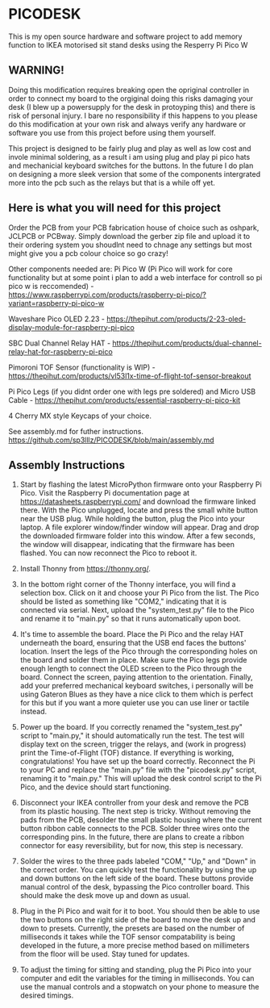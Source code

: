 # PICODESK

This is my open source hardware and software project to add memory function to IKEA motorised sit stand desks using the Resperry Pi Pico W

## WARNING! 

Doing this modification requires breaking open the opriginal controller in order to connect my board to the orgiginal doing this risks damaging your desk (I blew up a powersupply for the desk in protoyping this) and there is risk of personal injury. I bare no responsibility if this happens to you please do this modification at your own risk and always verify any hardware or software you use from this project before using them yourself. 

This project is designed to be fairly plug and play as well as low cost and invole minimal soldering, as a result i am using plug and play pi pico hats and mechanicial keyboard switches for the buttons. In the future I do plan on designing a more sleek version that some of the components intergrated more into the pcb such as the relays but that is a while off yet.

## Here is what you will need for this project

Order the PCB from your PCB fabrication house of choice such as oshpark, JCLPCB or PCBway. Simply download the gerber zip file and upload it to their ordering system you shoudlnt need to chnage any settings but most might give you a pcb colour choice so go crazy!

Other components needed are:
Pi Pico W (Pi Pico will work for core functionality but at some point i plan to add a web interface for controll so pi pico w is reccomended) - https://www.raspberrypi.com/products/raspberry-pi-pico/?variant=raspberry-pi-pico-w

Waveshare Pico OLED 2.23 - https://thepihut.com/products/2-23-oled-display-module-for-raspberry-pi-pico 

SBC Dual Channel Relay HAT - https://thepihut.com/products/dual-channel-relay-hat-for-raspberry-pi-pico

Pimoroni TOF Sensor (functionality is WIP) - https://thepihut.com/products/vl53l1x-time-of-flight-tof-sensor-breakout

Pi Pico Legs (if you didnt order one with legs pre soldered) and Micro USB Cable - https://thepihut.com/products/essential-raspberry-pi-pico-kit

4 Cherry MX style Keycaps of your choice.

See assembly.md for futher instructions. https://github.com/sp3lllz/PICODESK/blob/main/assembly.md

## Assembly Instructions

1. Start by flashing the latest MicroPython firmware onto your Raspberry Pi Pico. Visit the Raspberry Pi documentation page at https://datasheets.raspberrypi.com/ and download the firmware linked there. With the Pico unplugged, locate and press the small white button near the USB plug. While holding the button, plug the Pico into your laptop. A file explorer window/finder window will appear. Drag and drop the downloaded firmware folder into this window. After a few seconds, the window will disappear, indicating that the firmware has been flashed. You can now reconnect the Pico to reboot it.

2. Install Thonny from https://thonny.org/.

3. In the bottom right corner of the Thonny interface, you will find a selection box. Click on it and choose your Pi Pico from the list. The Pico should be listed as something like "COM2," indicating that it is connected via serial. Next, upload the "system_test.py" file to the Pico and rename it to "main.py" so that it runs automatically upon boot.

4. It's time to assemble the board. Place the Pi Pico and the relay HAT underneath the board, ensuring that the USB end faces the buttons' location. Insert the legs of the Pico through the corresponding holes on the board and solder them in place. Make sure the Pico legs provide enough length to connect the OLED screen to the Pico through the board. Connect the screen, paying attention to the orientation. Finally, add your preferred mechanical keyboard switches, i personally will be using Gateron Blues as they have a nice click to them which is perfect for this but if you want a more quieter use you can use liner or tactile instead. 

5. Power up the board. If you correctly renamed the "system_test.py" script to "main.py," it should automatically run the test. The test will display text on the screen, trigger the relays, and (work in progress) print the Time-of-Flight (TOF) distance. If everything is working, congratulations! You have set up the board correctly. Reconnect the Pi to your PC and replace the "main.py" file with the "picodesk.py" script, renaming it to "main.py." This will upload the desk control script to the Pi Pico, and the device should start functioning.

6. Disconnect your IKEA controller from your desk and remove the PCB from its plastic housing. The next step is tricky. Without removing the pads from the PCB, desolder the small plastic housing where the current button ribbon cable connects to the PCB. Solder three wires onto the corresponding pins. In the future, there are plans to create a ribbon connector for easy reversibility, but for now, this step is necessary.

7. Solder the wires to the three pads labeled "COM," "Up," and "Down" in the correct order. You can quickly test the functionality by using the up and down buttons on the left side of the board. These buttons provide manual control of the desk, bypassing the Pico controller board. This should make the desk move up and down as usual.

8. Plug in the Pi Pico and wait for it to boot. You should then be able to use the two buttons on the right side of the board to move the desk up and down to presets. Currently, the presets are based on the number of milliseconds it takes while the TOF sensor compatability is being developed in the future, a more precise method based on millimeters from the floor will be used. Stay tuned for updates.

9. To adjust the timing for sitting and standing, plug the Pi Pico into your computer and edit the variables for the timing in milliseconds. You can use the manual controls and a stopwatch on your phone to measure the desired timings.
